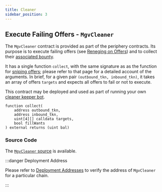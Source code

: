 ```yaml
---
title: Cleaner
sidebar_position: 3
---
```


## Execute Failing Offers - `MgvCleaner`

The `MgvCleaner` contract is provided as part of the periphery contracts. Its purpose is to execute failing offers (see [Reneging on Offers](../../explanations/taker-compensation.md)) and to collect their [associated bounty](../taking-and-making-offers/reactive-offer/offer-provision.md#provision-and-offer-bounty). 

It has a single function `collect`, with the same signature as as the function for [sniping offers](../taking-and-making-offers/taker-order/README.md#offer-sniping); please refer to that page for a detailed account of the arguments. In brief, for a given pair `(outbound_tkn, inbound_tkn)`, it takes an array of offers `targets` and expects all offers to fail or not to execute.

This contract may be deployed and used as part of running your own [cleaner keeper bot](/docs/keeper-bots/getting-started/run-a-simple-cleaning-bot.md).

```solidity
function collect(
    address outbound_tkn, 
    address inbound_tkn, 
    uint[4][] calldata targets, 
    bool fillWants
) external returns (uint bal)
```

### Source Code

The [`MgvCleaner` source](https://github.com/mangrovedao/mangrove-core/blob/master/src/periphery/MgvCleaner.sol) is available.

:::danger Deployment Address

Please refer to [Deployment Addresses](../contract-addresses.md) to verify the address of `MgvCleaner` for a particular chain.

:::